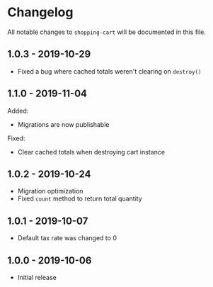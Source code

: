 # Changelog

All notable changes to `shopping-cart` will be documented in this file.

## 1.0.3 - 2019-10-29

- Fixed a bug where cached totals weren't clearing on `destroy()`

## 1.1.0 - 2019-11-04

Added:
- Migrations are now publishable

Fixed:
- Clear cached totals when destroying cart instance

## 1.0.2 - 2019-10-24

- Migration optimization
- Fixed `count` method to return total quantity

## 1.0.1 - 2019-10-07

- Default tax rate was changed to 0

## 1.0.0 - 2019-10-06

- Initial release
